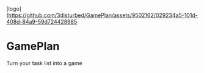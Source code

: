 [logo](https://github.com/3disturbed/GamePlan/assets/9502162/029234a5-101d-408d-84a9-59d724428985

# GamePlan
Turn your task list into a game

